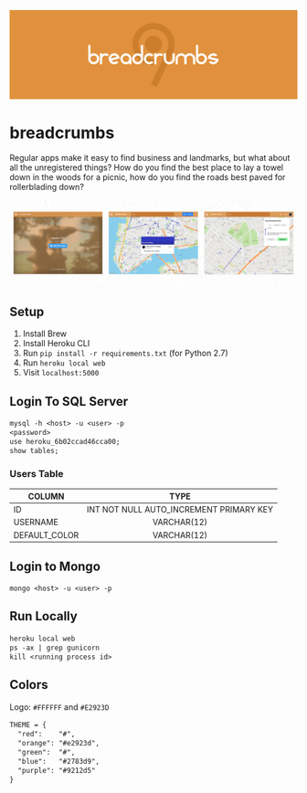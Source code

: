 ![Breadcrumbs Logo](https://raw.githubusercontent.com/pjflanagan/breadcrumbs/master/_readme/header.png)

# breadcrumbs

Regular apps make it easy to find business and landmarks, but what about all the unregistered things? How do you find the best place to lay a towel down in the woods for a picnic, how do you find the roads best paved for rollerblading down?

![Breadcrumbs Screenshots](https://raw.githubusercontent.com/pjflanagan/breadcrumbs/master/_readme/screenshots.png)

## Setup
1. Install Brew
2. Install Heroku CLI
3. Run `pip install -r requirements.txt` (for Python 2.7)
4. Run `heroku local web`
5. Visit `localhost:5000`

## Login To SQL Server
```
mysql -h <host> -u <user> -p
<password>
use heroku_6b02ccad46cca00;
show tables;
```

### Users Table
| COLUMN        | TYPE                                    |
| ------------- |:---------------------------------------:|
| ID            | INT NOT NULL AUTO_INCREMENT PRIMARY KEY | INCORRECT (SEE user_table.sql)
| USERNAME      | VARCHAR(12)                             |
| DEFAULT_COLOR | VARCHAR(12)                             |

## Login to Mongo
```
mongo <host> -u <user> -p
```

## Run Locally
```
heroku local web
ps -ax | grep gunicorn
kill <running process id>
```

## Colors

Logo: `#FFFFFF` and `#E2923D`

```
THEME = {
  "red":    "#",
  "orange": "#e2923d",
  "green":  "#", 
  "blue":   "#2783d9",
  "purple": "#9212d5"
}
```
